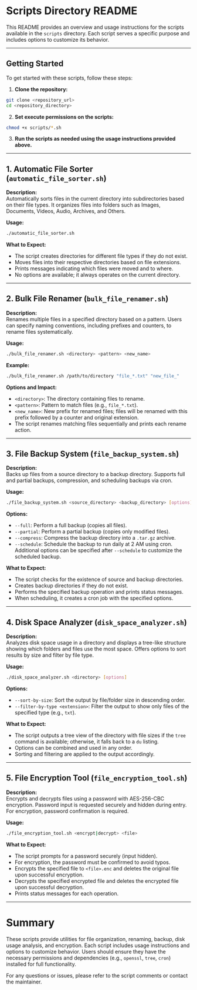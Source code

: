 # Scripts Directory README

This README provides an overview and usage instructions for the scripts available in the `scripts` directory. Each script serves a specific purpose and includes options to customize its behavior.

---

## Getting Started

To get started with these scripts, follow these steps:

1. **Clone the repository:**

```bash
git clone <repository_url>
cd <repository_directory>
```

2. **Set execute permissions on the scripts:**

```bash
chmod +x scripts/*.sh
```

3. **Run the scripts as needed using the usage instructions provided above.**

---

## 1. Automatic File Sorter (`automatic_file_sorter.sh`)

**Description:**  
Automatically sorts files in the current directory into subdirectories based on their file types. It organizes files into folders such as Images, Documents, Videos, Audio, Archives, and Others.

**Usage:**  
```bash
./automatic_file_sorter.sh
```

**What to Expect:**  
- The script creates directories for different file types if they do not exist.
- Moves files into their respective directories based on file extensions.
- Prints messages indicating which files were moved and to where.
- No options are available; it always operates on the current directory.

---

## 2. Bulk File Renamer (`bulk_file_renamer.sh`)

**Description:**  
Renames multiple files in a specified directory based on a pattern. Users can specify naming conventions, including prefixes and counters, to rename files systematically.

**Usage:**  
```bash
./bulk_file_renamer.sh <directory> <pattern> <new_name>
```

**Example:**  
```bash
./bulk_file_renamer.sh /path/to/directory "file_*.txt" "new_file_"
```

**Options and Impact:**  
- `<directory>`: The directory containing files to rename.  
- `<pattern>`: Pattern to match files (e.g., `file_*.txt`).  
- `<new_name>`: New prefix for renamed files; files will be renamed with this prefix followed by a counter and original extension.  
- The script renames matching files sequentially and prints each rename action.

---

## 3. File Backup System (`file_backup_system.sh`)

**Description:**  
Backs up files from a source directory to a backup directory. Supports full and partial backups, compression, and scheduling backups via cron.

**Usage:**  
```bash
./file_backup_system.sh <source_directory> <backup_directory> [options]
```

**Options:**  
- `--full`: Perform a full backup (copies all files).  
- `--partial`: Perform a partial backup (copies only modified files).  
- `--compress`: Compress the backup directory into a `.tar.gz` archive.  
- `--schedule`: Schedule the backup to run daily at 2 AM using cron. Additional options can be specified after `--schedule` to customize the scheduled backup.

**What to Expect:**  
- The script checks for the existence of source and backup directories.  
- Creates backup directories if they do not exist.  
- Performs the specified backup operation and prints status messages.  
- When scheduling, it creates a cron job with the specified options.

---

## 4. Disk Space Analyzer (`disk_space_analyzer.sh`)

**Description:**  
Analyzes disk space usage in a directory and displays a tree-like structure showing which folders and files use the most space. Offers options to sort results by size and filter by file type.

**Usage:**  
```bash
./disk_space_analyzer.sh <directory> [options]
```

**Options:**  
- `--sort-by-size`: Sort the output by file/folder size in descending order.  
- `--filter-by-type <extension>`: Filter the output to show only files of the specified type (e.g., `txt`).

**What to Expect:**  
- The script outputs a tree view of the directory with file sizes if the `tree` command is available; otherwise, it falls back to a `du` listing.  
- Options can be combined and used in any order.  
- Sorting and filtering are applied to the output accordingly.

---

## 5. File Encryption Tool (`file_encryption_tool.sh`)

**Description:**  
Encrypts and decrypts files using a password with AES-256-CBC encryption. Password input is requested securely and hidden during entry. For encryption, password confirmation is required.

**Usage:**  
```bash
./file_encryption_tool.sh <encrypt|decrypt> <file>
```

**What to Expect:**  
- The script prompts for a password securely (input hidden).  
- For encryption, the password must be confirmed to avoid typos.  
- Encrypts the specified file to `<file>.enc` and deletes the original file upon successful encryption.  
- Decrypts the specified encrypted file and deletes the encrypted file upon successful decryption.  
- Prints status messages for each operation.

---

# Summary

These scripts provide utilities for file organization, renaming, backup, disk usage analysis, and encryption. Each script includes usage instructions and options to customize behavior. Users should ensure they have the necessary permissions and dependencies (e.g., `openssl`, `tree`, `cron`) installed for full functionality.

For any questions or issues, please refer to the script comments or contact the maintainer.
